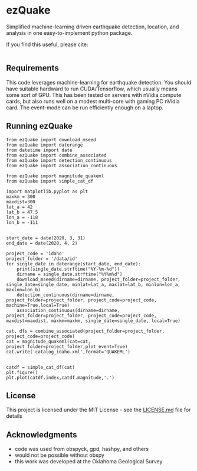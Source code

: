 # ezQuake

Simplified machine-learning driven earthquake detection, location, and analysis in one easy-to-implement python package.

If you find this useful, please cite:

```

```

## Requirements
This code leverages machine-learning for earthquake detection. You should have suitable hardward to run CUDA/Tensorflow, which usually means some sort of GPU. This has been tested on servers with nVidia compute cards, but also runs well on a modest multi-core with gaming PC nVidia card. The event-mode can be run efficiently enough on a laptop.

## Running ezQuake

```
from ezQuake import download_mseed
from ezQuake import daterange
from datetime import date
from ezQuake import combine_associated
from ezQuake import detection_continuous
from ezQuake import association_continuous

from ezQuake import magnitude_quakeml
from ezQuake import simple_cat_df

import matplotlib.pyplot as plt
maxkm = 300
maxdist=300
lat_a = 42
lat_b = 47.5
lon_a = -118
lon_b = -111


start_date = date(2020, 3, 31)
end_date = date(2020, 4, 2)

project_code = 'idaho'
project_folder = '/data/id'
for single_date in daterange(start_date, end_date):
    print(single_date.strftime("%Y-%m-%d"))
    dirname = single_date.strftime("%Y%m%d")
    download_mseed(dirname=dirname, project_folder=project_folder, single_date=single_date, minlat=lat_a, maxlat=lat_b, minlon=lon_a, maxlon=lon_b)
    detection_continuous(dirname=dirname, project_folder=project_folder, project_code=project_code, machine=True,local=True)
    association_continuous(dirname=dirname, project_folder=project_folder, project_code=project_code, maxdist=maxdist, maxkm=maxkm, single_date=single_date, local=True)

cat, dfs = combine_associated(project_folder=project_folder, project_code=project_code)
cat = magnitude_quakeml(cat=cat, project_folder=project_folder,plot_event=True)
cat.write('catalog_idaho.xml',format='QUAKEML')


catdf = simple_cat_df(cat)
plt.figure()
plt.plot(catdf.index,catdf.magnitude,'.')
```

## License

This project is licensed under the MIT License - see the [LICENSE.md](LICENSE.md) file for details

## Acknowledgments

* code was used from obspyck, gpd, hashpy, and others
* would not be possible without obspy
* this work was developed at the Oklahoma Geological Survey

